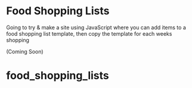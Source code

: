# Food Shopping Lists
Going to try & make a site using JavaScript where you can add items to a food shopping list template, then copy the template for each weeks shopping

(Coming Soon)
# food_shopping_lists
